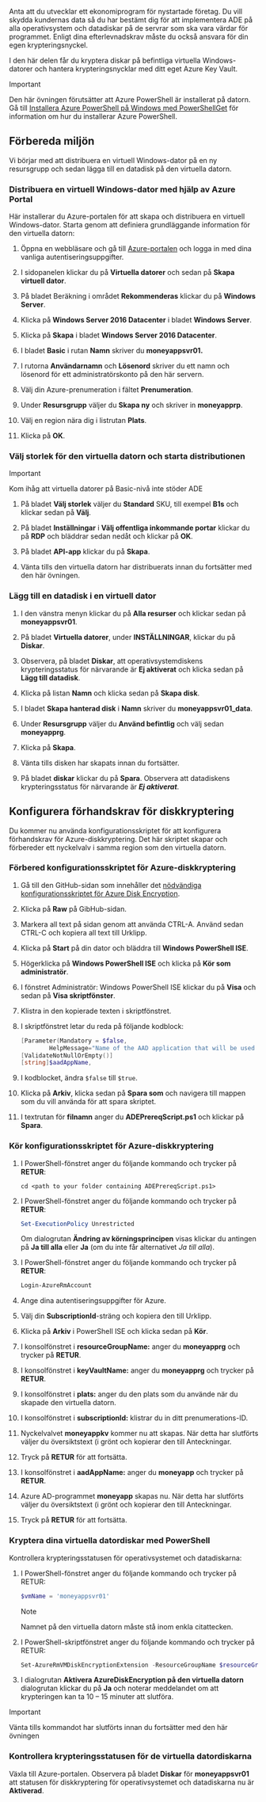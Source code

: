 Anta att du utvecklar ett ekonomiprogram för nystartade företag. Du vill skydda kundernas data så du har bestämt dig för att implementera ADE på alla operativsystem och datadiskar på de servrar som ska vara värdar för programmet. Enligt dina efterlevnadskrav måste du också ansvara för din egen krypteringsnyckel.

I den här delen får du kryptera diskar på befintliga virtuella Windows-datorer och hantera krypteringsnycklar med ditt eget Azure Key Vault.

> [!IMPORTANT] 
> Den här övningen förutsätter att Azure PowerShell är installerat på datorn. Gå till [Installera Azure PowerShell på Windows med PowerShellGet](https://docs.microsoft.com/powershell/azure/install-azurerm-ps?view=azurermps-6.7.0) för information om hur du installerar Azure PowerShell.

## <a name="prepare-the-environment"></a>Förbereda miljön

Vi börjar med att distribuera en virtuell Windows-dator på en ny resursgrupp och sedan lägga till en datadisk på den virtuella datorn.

### <a name="deploy-windows-vm-using-azure-portal"></a>Distribuera en virtuell Windows-dator med hjälp av Azure Portal

Här installerar du Azure-portalen för att skapa och distribuera en virtuell Windows-dator. Starta genom att definiera grundläggande information för den virtuella datorn:

1. Öppna en webbläsare och gå till [Azure-portalen](http://portal.azure.com) och logga in med dina vanliga autentiseringsuppgifter.

1. I sidopanelen klickar du på **Virtuella datorer** och sedan på **Skapa virtuell dator**.

1. På bladet Beräkning i området **Rekommenderas** klickar du på **Windows Server**.

1. Klicka på **Windows Server 2016 Datacenter** i bladet **Windows Server**.

1. Klicka på **Skapa** i bladet **Windows Server 2016 Datacenter**.

1. I bladet **Basic** i rutan **Namn** skriver du **moneyappsvr01.**

1. I rutorna **Användarnamn** och **Lösenord** skriver du ett namn och lösenord för ett administratörskonto på den här servern.

1. Välj din Azure-prenumeration i fältet **Prenumeration**.

1. Under **Resursgrupp** väljer du **Skapa ny** och skriver in **moneyapprp**.

1. Välj en region nära dig i listrutan **Plats**.

1. Klicka på **OK**.

### <a name="choose-a-size-for-the-vm-and-start-the-deployment"></a>Välj storlek för den virtuella datorn och starta distributionen

> [!IMPORTANT]
> Kom ihåg att virtuella datorer på Basic-nivå inte stöder ADE

1. På bladet **Välj storlek** väljer du **Standard** SKU, till exempel **B1s** och klickar sedan på **Välj**.

1. På bladet **Inställningar** i **Välj offentliga inkommande portar** klickar du på **RDP** och bläddrar sedan nedåt och klickar på **OK**.

1. På bladet **API-app** klickar du på **Skapa**.

1. Vänta tills den virtuella datorn har distribuerats innan du fortsätter med den här övningen.

### <a name="add-a-data-disk-to-the-vm"></a>Lägg till en datadisk i en virtuell dator

1. I den vänstra menyn klickar du på **Alla resurser** och klickar sedan på **moneyappsvr01**.

1. På bladet **Virtuella datorer**, under **INSTÄLLNINGAR**, klickar du på **Diskar**.

1. Observera, på bladet **Diskar**, att operativsystemdiskens krypteringsstatus för närvarande är **Ej aktiverat** och klicka sedan på **Lägg till datadisk**.

1. Klicka på listan **Namn** och klicka sedan på **Skapa disk**.

1. I bladet **Skapa hanterad disk** i **Namn** skriver du **moneyappsvr01_data**.

1. Under **Resursgrupp** väljer du **Använd befintlig** och välj sedan **moneyapprg**.

1. Klicka på **Skapa**.

1. Vänta tills disken har skapats innan du fortsätter.

1. På bladet **diskar** klickar du på **Spara**. Observera att datadiskens krypteringsstatus för närvarande är **_Ej aktiverat_**.

## <a name="configure-disk-encryption-pre-requisites"></a>Konfigurera förhandskrav för diskkryptering

Du kommer nu använda konfigurationsskriptet för att konfigurera förhandskrav för Azure-diskkryptering. Det här skriptet skapar och förbereder ett nyckelvalv i samma region som den virtuella datorn.

### <a name="prepare-the-azure-disk-encryption-prerequisite-setup-script"></a>Förbered konfigurationsskriptet för Azure-diskkryptering

1. Gå till den GitHub-sidan som innehåller det [nödvändiga konfigurationsskriptet för Azure Disk Encryption](https://github.com/Azure/azure-powershell/blob/master/src/ResourceManager/Compute/Commands.Compute/Extension/AzureDiskEncryption/Scripts/AzureDiskEncryptionPreRequisiteSetup.ps1).

1. Klicka på **Raw** på GibHub-sidan.

1. Markera all text på sidan genom att använda CTRL-A. Använd sedan CTRL-C och kopiera all text till Urklipp.

1. Klicka på **Start** på din dator och bläddra till **Windows PowerShell ISE**.

1. Högerklicka på **Windows PowerShell ISE** och klicka på **Kör som administratör**.

1. I fönstret Administratör: Windows PowerShell ISE klickar du på **Visa** och sedan på **Visa skriptfönster**.

1. Klistra in den kopierade texten i skriptfönstret.

1. I skriptfönstret letar du reda på följande kodblock:

    ```powershell
    [Parameter(Mandatory = $false,
            HelpMessage="Name of the AAD application that will be used to write secrets to KeyVault. A new application with this name will be created if one doesn't exist. If this app already exists, pass aadClientSecret parameter to the script")]
    [ValidateNotNullOrEmpty()]
    [string]$aadAppName,
    ```
1. I kodblocket, ändra `$false` till `$true`.

1. Klicka på **Arkiv**, klicka sedan på **Spara som** och navigera till mappen som du vill använda för att spara skriptet.

1. I textrutan för **filnamn** anger du **ADEPrereqScript.ps1** och klickar på **Spara**.

### <a name="run-the-azure-disk-encryption-prerequisite-setup-script"></a>Kör konfigurationsskriptet för Azure-diskkryptering

1. I PowerShell-fönstret anger du följande kommando och trycker på **RETUR**:

   ```console
   cd <path to your folder containing ADEPrereqScript.ps1>
   ```

1. I PowerShell-fönstret anger du följande kommando och trycker på **RETUR**:

   ```powershell
   Set-ExecutionPolicy Unrestricted
   ```

   Om dialogrutan **Ändring av körningsprincipen** visas klickar du antingen på **Ja till alla** eller **Ja** (om du inte får alternativet _Ja till alla_).

1. I PowerShell-fönstret anger du följande kommando och trycker på **RETUR**:

   ```powershell
   Login-AzureRmAccount
   ```

1. Ange dina autentiseringsuppgifter för Azure.

1. Välj din **SubscriptionId**-sträng och kopiera den till Urklipp.

1. Klicka på **Arkiv** i PowerShell ISE och klicka sedan på **Kör**.

1. I konsolfönstret i **resourceGroupName:** anger du **moneyapprg** och trycker på **RETUR**.

1. I konsolfönstret i **keyVaultName:** anger du **moneyapprg** och trycker på **RETUR**.

1. I konsolfönstret i **plats:** anger du den plats som du använde när du skapade den virtuella datorn.

1. I konsolfönstret i **subscriptionId:** klistrar du in ditt prenumerations-ID.

1. Nyckelvalvet **moneyappkv** kommer nu att skapas. När detta har slutförts väljer du översiktstext (i grönt och kopierar den till Anteckningar.

1. Tryck på **RETUR** för att fortsätta.

1. I konsolfönstret i **aadAppName:** anger du **moneyapp** och trycker på **RETUR**.

1. Azure AD-programmet **moneyapp** skapas nu. När detta har slutförts väljer du översiktstext (i grönt och kopierar den till Anteckningar.

1. Tryck på **RETUR** för att fortsätta.

### <a name="encrypt-your-vm-disks-with-powershell"></a>Kryptera dina virtuella datordiskar med PowerShell

Kontrollera krypteringsstatusen för operativsystemet och datadiskarna:

1. I PowerShell-fönstret anger du följande kommando och trycker på RETUR:

    ```powershell
    $vmName = 'moneyappsvr01'
    ```

    > [!NOTE]
    > Namnet på den virtuella datorn måste stå inom enkla citattecken.

1. I PowerShell-skriptfönstret anger du följande kommando och trycker på RETUR:

    ```powershell
    Set-AzureRmVMDiskEncryptionExtension -ResourceGroupName $resourceGroupName -VMName $vmName -AadClientID $aadClientID -AadClientSecret $aadClientSecret -DiskEncryptionKeyVaultUrl $diskEncryptionKeyVaultUrl -DiskEncryptionKeyVaultId $keyVaultResourceId -VolumeType All
    ```

1. I dialogrutan **Aktivera AzureDiskEncryption på den virtuella datorn** dialogrutan klickar du på **Ja** och noterar meddelandet om att krypteringen kan ta 10 – 15 minuter att slutföra.

>[!IMPORTANT]
> Vänta tills kommandot har slutförts innan du fortsätter med den här övningen

### <a name="verify-the-encryption-status-of-your-vm-disks"></a>Kontrollera krypteringsstatusen för de virtuella datordiskarna

Växla till Azure-portalen. Observera på bladet **Diskar** för **moneyappsvr01** att statusen för diskkryptering för operativsystemet och datadiskarna nu är **Aktiverad**.
